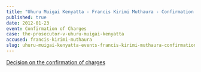 ```yaml
---
title: "Uhuru Muigai Kenyatta - Francis Kirimi Muthaura - Confirmation of Charges"
published: true
date: 2012-01-23
event: Confirmation of Charges
case: the-prosecutor-v-uhuru-muigai-kenyatta
accused: francis-kirimi-muthaura
slug: uhuru-muigai-kenyatta-events-francis-kirimi-muthaura-confirmation-of charges
---
```


[Decision on the confirmation of charges](https://www.icc-cpi.int/iccdocs/doc/doc1314543.pdf)

